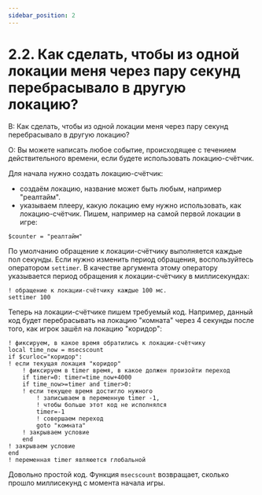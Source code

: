 ```yaml
---
sidebar_position: 2
---
```


# 2.2. Как сделать, чтобы из одной локации меня через пару секунд перебрасывало в другую локацию?
<!-- [:faq_02_02] -->

В: Как сделать, чтобы из одной локации меня через пару секунд перебрасывало в другую локацию?

О:
Вы можете написать любое событие, происходящее с течением действительного времени, если будете использовать локацию-счётчик.

Для начала нужно создать локацию-счётчик:

* создаём локацию, название может быть любым, например "реалтайм".
* указываем плееру, какую локацию ему нужно использовать, как локацию-счётчик. Пишем, например на самой первой локации в игре:

```qsp
$counter = "реалтайм"
```

По умолчанию обращение к локации-счётчику выполняется каждые пол секунды. Если нужно изменить период обращения, воспользуйтесь оператором `settimer`. В качестве аргумента этому оператору указывается период обращения к локации-счётчику в миллисекундах:

```qsp
! обращение к локации-счётчику каждые 100 мс.
settimer 100
```

Теперь на локации-счётчике пишем требуемый код. Например, данный код будет перебрасывать на локацию "комната" через 4 секунды после того, как игрок зашёл на локацию "коридор":

```qsp
! фиксируем, в какое время обратились к локации-счётчику
local time_now = msecscount
if $curloc="коридор":
! если текущая локация "коридор"
	! фиксируем в timer время, в какое должен произойти переход
	if timer=0: timer=time_now+4000
	if time_now>=timer and timer>0:
	! если текущее время достигло нужного
		! записываем в переменную timer -1,
		! чтобы больше этот код не исполнялся
		timer=-1
		! совершаем переход
		goto "комната"
	! закрываем условие
	end
! закрываем условие
end
! переменная timer являюется глобальной
```

Довольно простой код. Функция `msecscount` возвращает, сколько прошло миллисекунд с момента начала игры.
